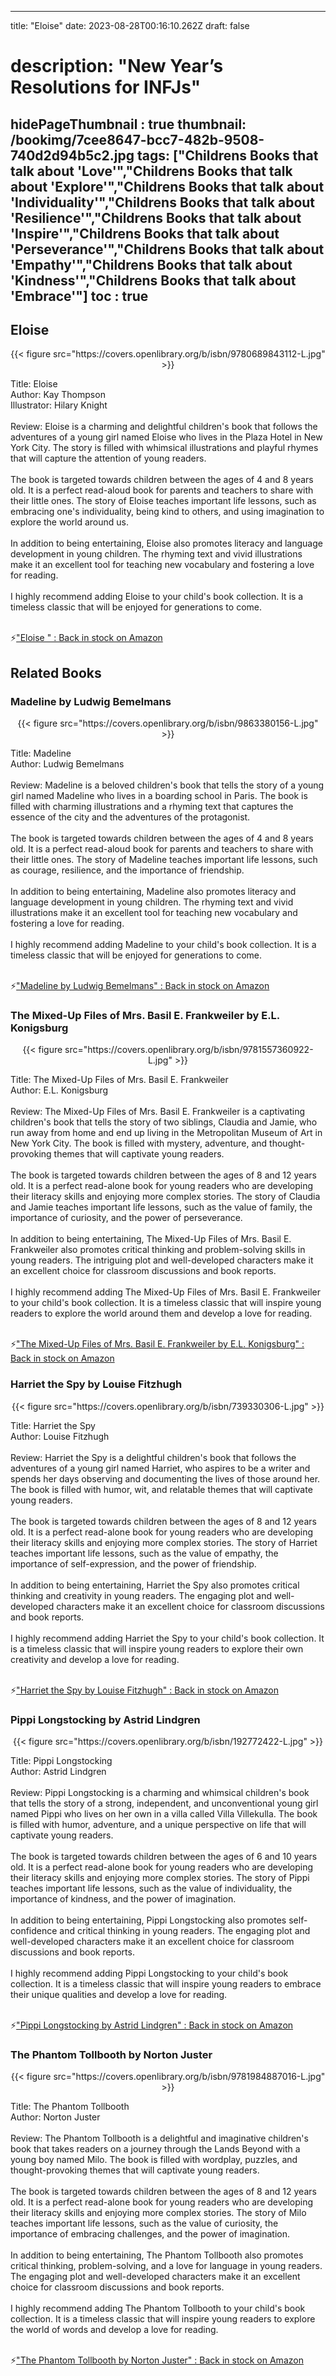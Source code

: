 
---
title: "Eloise"
date: 2023-08-28T00:16:10.262Z
draft: false
# description: "New Year’s Resolutions for INFJs"
hidePageThumbnail : true
thumbnail: /bookimg/7cee8647-bcc7-482b-9508-740d2d94b5c2.jpg
tags: ["Childrens Books that talk about 'Love'","Childrens Books that talk about 'Explore'","Childrens Books that talk about 'Individuality'","Childrens Books that talk about 'Resilience'","Childrens Books that talk about 'Inspire'","Childrens Books that talk about 'Perseverance'","Childrens Books that talk about 'Empathy'","Childrens Books that talk about 'Kindness'","Childrens Books that talk about 'Embrace'"]
toc : true
---
## Eloise 

<center>
{{< figure src="https://covers.openlibrary.org/b/isbn/9780689843112-L.jpg" >}}
</center>

Title: Eloise</br>
Author: Kay Thompson</br>
Illustrator: Hilary Knight</br></br>
Review: Eloise is a charming and delightful children's book that follows the adventures of a young girl named Eloise who lives in the Plaza Hotel in New York City. The story is filled with whimsical illustrations and playful rhymes that will capture the attention of young readers.</br></br>
The book is targeted towards children between the ages of 4 and 8 years old. It is a perfect read-aloud book for parents and teachers to share with their little ones. The story of Eloise teaches important life lessons, such as embracing one's individuality, being kind to others, and using imagination to explore the world around us.</br></br>
In addition to being entertaining, Eloise also promotes literacy and language development in young children. The rhyming text and vivid illustrations make it an excellent tool for teaching new vocabulary and fostering a love for reading.</br></br>
I highly recommend adding Eloise to your child's book collection. It is a timeless classic that will be enjoyed for generations to come.</br></br>

<p>⚡<a id="aflink" href="https://www.amazon.com/gp/search?ie=UTF8&tag=klayu00-20&linkCode=ur2&linkId=6639bed89a8ad8dd2705e40644eb43d3&camp=1789&creative=9325&index=books&keywords=Eloise " class="one" target="_blank" title='"Eloise " : Back in stock on Amazon'>"Eloise " : Back in stock on Amazon</a></p>

## Related Books
### Madeline by Ludwig Bemelmans
<center>
{{< figure src="https://covers.openlibrary.org/b/isbn/9863380156-L.jpg" >}}
</center>

Title: Madeline</br>
Author: Ludwig Bemelmans</br></br>
Review: Madeline is a beloved children's book that tells the story of a young girl named Madeline who lives in a boarding school in Paris. The book is filled with charming illustrations and a rhyming text that captures the essence of the city and the adventures of the protagonist.</br></br>
The book is targeted towards children between the ages of 4 and 8 years old. It is a perfect read-aloud book for parents and teachers to share with their little ones. The story of Madeline teaches important life lessons, such as courage, resilience, and the importance of friendship.</br></br>
In addition to being entertaining, Madeline also promotes literacy and language development in young children. The rhyming text and vivid illustrations make it an excellent tool for teaching new vocabulary and fostering a love for reading.</br></br>
I highly recommend adding Madeline to your child's book collection. It is a timeless classic that will be enjoyed for generations to come.</br></br>

<p>⚡<a id="aflink" href="https://www.amazon.com/gp/search?ie=UTF8&tag=klayu00-20&linkCode=ur2&linkId=6639bed89a8ad8dd2705e40644eb43d3&camp=1789&creative=9325&index=books&keywords=Madeline by Ludwig Bemelmans" class="one" target="_blank" title='"Madeline by Ludwig Bemelmans" : Back in stock on Amazon'>"Madeline by Ludwig Bemelmans" : Back in stock on Amazon</a></p>

### The Mixed-Up Files of Mrs. Basil E. Frankweiler by E.L. Konigsburg
<center>
{{< figure src="https://covers.openlibrary.org/b/isbn/9781557360922-L.jpg" >}}
</center>

Title: The Mixed-Up Files of Mrs. Basil E. Frankweiler</br>
Author: E.L. Konigsburg</br></br>
Review: The Mixed-Up Files of Mrs. Basil E. Frankweiler is a captivating children's book that tells the story of two siblings, Claudia and Jamie, who run away from home and end up living in the Metropolitan Museum of Art in New York City. The book is filled with mystery, adventure, and thought-provoking themes that will captivate young readers.</br></br>
The book is targeted towards children between the ages of 8 and 12 years old. It is a perfect read-alone book for young readers who are developing their literacy skills and enjoying more complex stories. The story of Claudia and Jamie teaches important life lessons, such as the value of family, the importance of curiosity, and the power of perseverance.</br></br>
In addition to being entertaining, The Mixed-Up Files of Mrs. Basil E. Frankweiler also promotes critical thinking and problem-solving skills in young readers. The intriguing plot and well-developed characters make it an excellent choice for classroom discussions and book reports.</br></br>
I highly recommend adding The Mixed-Up Files of Mrs. Basil E. Frankweiler to your child's book collection. It is a timeless classic that will inspire young readers to explore the world around them and develop a love for reading.</br></br>

<p>⚡<a id="aflink" href="https://www.amazon.com/gp/search?ie=UTF8&tag=klayu00-20&linkCode=ur2&linkId=6639bed89a8ad8dd2705e40644eb43d3&camp=1789&creative=9325&index=books&keywords=The Mixed-Up Files of Mrs. Basil E. Frankweiler by E.L. Konigsburg" class="one" target="_blank" title='"The Mixed-Up Files of Mrs. Basil E. Frankweiler by E.L. Konigsburg" : Back in stock on Amazon'>"The Mixed-Up Files of Mrs. Basil E. Frankweiler by E.L. Konigsburg" : Back in stock on Amazon</a></p>

### Harriet the Spy by Louise Fitzhugh
<center>
{{< figure src="https://covers.openlibrary.org/b/isbn/739330306-L.jpg" >}}
</center>

Title: Harriet the Spy</br>
Author: Louise Fitzhugh</br></br>
Review: Harriet the Spy is a delightful children's book that follows the adventures of a young girl named Harriet, who aspires to be a writer and spends her days observing and documenting the lives of those around her. The book is filled with humor, wit, and relatable themes that will captivate young readers.</br></br>
The book is targeted towards children between the ages of 8 and 12 years old. It is a perfect read-alone book for young readers who are developing their literacy skills and enjoying more complex stories. The story of Harriet teaches important life lessons, such as the value of empathy, the importance of self-expression, and the power of friendship.</br></br>
In addition to being entertaining, Harriet the Spy also promotes critical thinking and creativity in young readers. The engaging plot and well-developed characters make it an excellent choice for classroom discussions and book reports.</br></br>
I highly recommend adding Harriet the Spy to your child's book collection. It is a timeless classic that will inspire young readers to explore their own creativity and develop a love for reading.</br></br>

<p>⚡<a id="aflink" href="https://www.amazon.com/gp/search?ie=UTF8&tag=klayu00-20&linkCode=ur2&linkId=6639bed89a8ad8dd2705e40644eb43d3&camp=1789&creative=9325&index=books&keywords=Harriet the Spy by Louise Fitzhugh" class="one" target="_blank" title='"Harriet the Spy by Louise Fitzhugh" : Back in stock on Amazon'>"Harriet the Spy by Louise Fitzhugh" : Back in stock on Amazon</a></p>

### Pippi Longstocking by Astrid Lindgren
<center>
{{< figure src="https://covers.openlibrary.org/b/isbn/192772422-L.jpg" >}}
</center>

Title: Pippi Longstocking</br>
Author: Astrid Lindgren</br></br>
Review: Pippi Longstocking is a charming and whimsical children's book that tells the story of a strong, independent, and unconventional young girl named Pippi who lives on her own in a villa called Villa Villekulla. The book is filled with humor, adventure, and a unique perspective on life that will captivate young readers.</br></br>
The book is targeted towards children between the ages of 6 and 10 years old. It is a perfect read-alone book for young readers who are developing their literacy skills and enjoying more complex stories. The story of Pippi teaches important life lessons, such as the value of individuality, the importance of kindness, and the power of imagination.</br></br>
In addition to being entertaining, Pippi Longstocking also promotes self-confidence and critical thinking in young readers. The engaging plot and well-developed characters make it an excellent choice for classroom discussions and book reports.</br></br>
I highly recommend adding Pippi Longstocking to your child's book collection. It is a timeless classic that will inspire young readers to embrace their unique qualities and develop a love for reading.</br></br>

<p>⚡<a id="aflink" href="https://www.amazon.com/gp/search?ie=UTF8&tag=klayu00-20&linkCode=ur2&linkId=6639bed89a8ad8dd2705e40644eb43d3&camp=1789&creative=9325&index=books&keywords=Pippi Longstocking by Astrid Lindgren" class="one" target="_blank" title='"Pippi Longstocking by Astrid Lindgren" : Back in stock on Amazon'>"Pippi Longstocking by Astrid Lindgren" : Back in stock on Amazon</a></p>

### The Phantom Tollbooth by Norton Juster
<center>
{{< figure src="https://covers.openlibrary.org/b/isbn/9781984887016-L.jpg" >}}
</center>

Title: The Phantom Tollbooth</br>
Author: Norton Juster</br></br>
Review: The Phantom Tollbooth is a delightful and imaginative children's book that takes readers on a journey through the Lands Beyond with a young boy named Milo. The book is filled with wordplay, puzzles, and thought-provoking themes that will captivate young readers.</br></br>
The book is targeted towards children between the ages of 8 and 12 years old. It is a perfect read-alone book for young readers who are developing their literacy skills and enjoying more complex stories. The story of Milo teaches important life lessons, such as the value of curiosity, the importance of embracing challenges, and the power of imagination.</br></br>
In addition to being entertaining, The Phantom Tollbooth also promotes critical thinking, problem-solving, and a love for language in young readers. The engaging plot and well-developed characters make it an excellent choice for classroom discussions and book reports.</br></br>
I highly recommend adding The Phantom Tollbooth to your child's book collection. It is a timeless classic that will inspire young readers to explore the world of words and develop a love for reading.</br></br>

<p>⚡<a id="aflink" href="https://www.amazon.com/gp/search?ie=UTF8&tag=klayu00-20&linkCode=ur2&linkId=6639bed89a8ad8dd2705e40644eb43d3&camp=1789&creative=9325&index=books&keywords=The Phantom Tollbooth by Norton Juster" class="one" target="_blank" title='"The Phantom Tollbooth by Norton Juster" : Back in stock on Amazon'>"The Phantom Tollbooth by Norton Juster" : Back in stock on Amazon</a></p>
